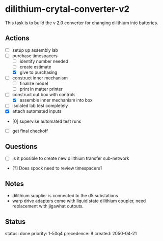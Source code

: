 # dilithium-crytal-converter-v2

This task is to build the v 2.0 converter for changing dilithium into batteries.

## Actions

* [ ] setup up assembly lab
* [ ] purchase timespacers
  * [ ] identify number needed
  * [ ] create estimate 
  * [x] give to purchasing
* [ ] construct inner mechanism
  * [ ] finalize model
  * [ ] print in matter printer
* [ ] construct out box with controls
  * [x] assemble inner mechanism into box
* [ ] isolated lab test completely
* [x] attach automated inputs
* [0] supervise automated test runs
* [ ] get final checkoff

## Questions

* [ ] Is it possible to create new dilithium transfer sub-network
* [?] Does spock need to review timespacers?


## Notes

* dilithium supplier is connected to the d5 substations
* warp drive adapters come with liquid state dilithium coupler, need replacement with jigawhat outputs.

## Status

status: done
priority: 1-50q4
precedence: 8
created: 2050-04-21

